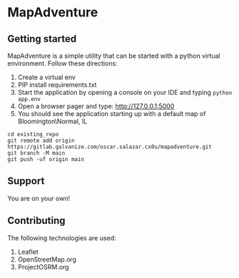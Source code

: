 # MapAdventure



## Getting started

MapAdventure is a simple utility that can be started with a python virtual environment.  Follow these directions:

1. Create a virtual env
2. PIP install requirements.txt
3. Start the application by opening a console on your IDE and typing `python app.env`
4. Open a browser pager and type:  http://127.0.0.1:5000 
5. You should see the application starting up with a default map of Bloomington\Normal, IL


```
cd existing_repo
git remote add origin https://gitlab.galvanize.com/oscar.salazar.cx0u/mapadventure.git
git branch -M main
git push -uf origin main
```
## Support
You are on your own!

## Contributing
The following technologies are used:

1. Leaflet
2. OpenStreetMap.org
3. ProjectOSRM.org
